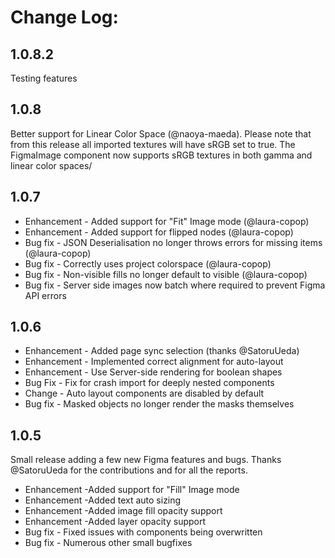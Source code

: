 ﻿# Change Log:

## 1.0.8.2

Testing features

## 1.0.8

Better support for Linear Color Space (@naoya-maeda). Please note that from this release
all imported textures will have sRGB set to true. The FigmaImage component
now supports sRGB textures in both gamma and linear color spaces/

## 1.0.7

- Enhancement - Added support for "Fit" Image mode (@laura-copop)
- Enhancement - Added support for flipped nodes (@laura-copop)
- Bug fix - JSON Deserialisation no longer throws errors for missing items (@laura-copop)
- Bug fix - Correctly uses project colorspace (@laura-copop)
- Bug fix - Non-visible fills no longer default to visible (@laura-copop)
- Bug fix - Server side images now batch where required to prevent Figma API errors

## 1.0.6

- Enhancement - Added page sync selection (thanks @SatoruUeda)
- Enhancement - Implemented correct alignment for auto-layout
- Enhancement - Use Server-side rendering for boolean shapes
- Bug Fix - Fix for crash import for deeply nested components
- Change - Auto layout components are disabled by default
- Bug fix - Masked objects no longer render the masks themselves

## 1.0.5

Small release adding a few new Figma features and bugs. Thanks @SatoruUeda for the contributions and for all the reports.

- Enhancement -Added support for "Fill" Image mode
- Enhancement -Added text auto sizing
- Enhancement -Added image fill opacity support
- Enhancement -Added layer opacity support
- Bug fix - Fixed issues with components being overwritten
- Bug fix - Numerous other small bugfixes